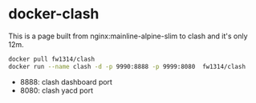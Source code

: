 # docker-clash

This is a page built from nginx:mainline-alpine-slim to clash and it's only 12m.

```bash
docker pull fw1314/clash
docker run --name clash -d -p 9990:8888 -p 9999:8080  fw1314/clash
```

* 8888: clash dashboard port
* 8080: clash yacd port
